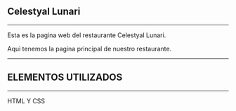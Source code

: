 ##  Celestyal Lunari 
---

Esta es la pagina web del restaurante Celestyal Lunari.

Aqui tenemos la pagina principal de nuestro restaurante.

---


##  ELEMENTOS UTILIZADOS 

---

HTML Y CSS